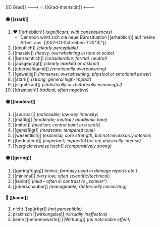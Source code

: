 [[0 Grad]]
---> 💥 [[Grad-Intensität]] <---
#### 🟢 [[stark]] 
1) ❤️ [[erheblich]] *(significant; with consequences)*
	- Dennoch wirkt sich die neue Bürosituation [[erheblich]] auf meine Arbeit aus. [[002-C1-Schreiben-T2#^3|^]]
2) [[deutlich]] *(clearly perceptible)*
3) [[massiv]] *(heavy, overwhelming in tone or scale)*
4) [[beträchtlich]] *(considerable; formal, neutral)*
5) [[ausgeprägt]] *(clearly marked or distinct)*
6) [[überwältigend]] *(emotionally overpowering)*
7) [[gewaltig]] *(immense; overwhelming; physical or emotional power)*  
8) [[stark]] *(strong; general high-impact)*  
9) [[signifikant]] *(statistically or rhetorically meaningful)*  
10) [[drastisch]] *(radical, often negative)*

#### 🟡 [[moderat]] 
1) [[spürbar]] *(noticeable; low-key intensity)*
2) [[mäßig]] *(moderate; neutral / academic tone)*
3) [[mittel]] *(medium; central point in a scale)*  
4) [[gemäßigt]] *(moderate; tempered tone)*  
5) [[wesentlich]] *(essential; core strength, but not necessarily intense)*  
6) [[bedeutend]] *(important; impactful but not physically intense)*
7) [[vergleichsweise hoch]] *(comparatively strong)*

#### 🟠 [[gering]] 
1) [[geringfügig]] *(minor; formally used in damage reports etc.)*
2) [[minimal]] *(very low; often scientific/technical)*
3) [[leicht]] *(mild – often in contrast to „schwer“)*  
4) [[überschaubar]] *(manageable; rhetorically minimizing)*

#### 🔴 [[kaum]] 
1) nicht [[spürbar]] *(not perceptible)*
2) praktisch [[wirkungslos]] *(virtually ineffective)*
3) keine [[nennenswerte]] [[Wirkung]] *(no noticeable effect)*